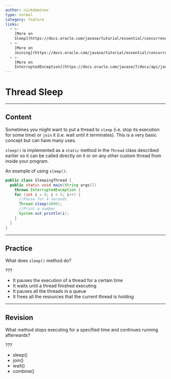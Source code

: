```yaml
---
author: nickdaminov
type: normal
category: feature
links:
  - >-
    [More on
    Sleep](https://docs.oracle.com/javase/tutorial/essential/concurrency/sleep.html){website}
  - >-
    [More on
    Joining](https://docs.oracle.com/javase/tutorial/essential/concurrency/join.html){website}
  - >-
    [More on
    InterruptedException](https://docs.oracle.com/javase/7/docs/api/java/lang/InterruptedException.html){website}
---
```


# Thread Sleep


---

## Content

Sometimes you might want to put a thread to `sleep` (i.e. stop its execution for some time) or `join` it (i.e. wait until it terminates). This is a very basic concept but can have many uses.

`sleep()` is implemented as a `static` method in the `Thread` class described earlier so it can be called directly on it or on any other custom thread from inside your program.

An example of using `sleep()`:

```java
public class SleepingThread {
  public static void main(String args[])
    throws InterruptedException {
    for (int i = 0; i < 5; i++) {
      //Pause for 4 seconds
      Thread.sleep(4000);
      //Print a number
      System.out.println(i);
    }
  }
}
```


---

## Practice

What does `sleep()` method do?

???

* It pauses the execution of a thread for a certain time
* It waits until a thread finished executing
* It pauses all the threads in a queue
* It frees all the resources that the current thread is holding


---

## Revision

What method stops executing for a specified time and continues running afterwards?

???

* sleep()
* join()
* wait()
* combine()
 
